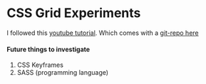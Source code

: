 # CSS Grid Experiments

I followed this [youtube tutorial](https://www.youtube.com/watch?v=705XCEruZFs). Which comes with a [git-repo here](https://github.com/fireship-io/224-animated-css-grid)

#### Future things to investigate
1. CSS Keyframes
2. SASS (programming language)